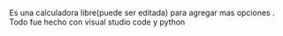 Es una calculadora libre(puede ser editada) para agregar mas opciones .
Todo fue hecho con visual studio code y python 
